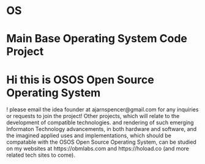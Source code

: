 # OS
<h1>Main Base Operating System Code Project</h1>
<h1>Hi this is OSOS Open Source Operating System</h1>! 
please email the idea founder at ajarnspencer@gmail.com for any inquiries or requests to join the project!</h3>
Other projects, which will relate to the development of compatible technologies. and rendering of such emerging Informaton Technology advancements, in both hardware and software, and the imagined applied uses and implementations, which should be compatable with the OSOS Open Source Operating System, can be studied on my websites at https://obmlabs.com and https://hoload.co (and more related tech sites to come).
